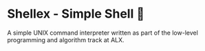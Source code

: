# **Shellex** - Simple Shell :shell:

A simple UNIX command interpreter written as part of the low-level programming and algorithm track at ALX.
